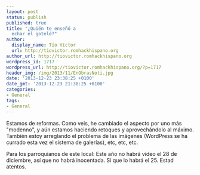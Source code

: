 ```yaml
---
layout: post
status: publish
published: true
title: "¿Quién te enseñó a
  echar el gotelé?"
author:
  display_name: Tío Víctor
  url: http://tiovictor.romhackhispano.org
author_url: http://tiovictor.romhackhispano.org
wordpress_id: 1717
wordpress_url: http://tiovictor.romhackhispano.org/?p=1717
header_img: /img/2013/11/EnObrasNoti.jpg
date: '2013-12-23 23:38:25 +0100'
date_gmt: '2013-12-23 21:38:25 +0100'
categories:
- General
tags:
- General
---
```

Estamos de reformas. Como veis, he cambiado el aspecto por uno más "modenno", y 
aún estamos haciendo retoques y aprovechándolo al máximo. También estoy arreglando 
el problema de las imágenes (WordPress se ha currado esta vez el sistema de galerías), 
etc, etc, etc.

Para los parroquianos de este local: Este año no habrá vídeo el 28 de diciembre, 
así que no habrá inocentada. Sí que lo habrá el 25. Estad atentos.
